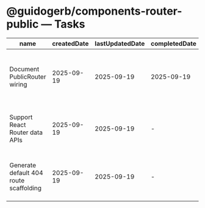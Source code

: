# @guidogerb/components-router-public — Tasks

| name | createdDate | lastUpdatedDate | completedDate | status | description |
| --- | --- | --- | --- | --- | --- |
| Document PublicRouter wiring | 2025-09-19 | 2025-09-19 | 2025-09-19 | complete | Explained how to feed route definitions, fallback elements, and wrappers into the helper. |
| Support React Router data APIs | 2025-09-19 | 2025-09-19 | - | todo | Add helpers that accept loaders/actions and pass them through to the router factory. |
| Generate default 404 route scaffolding | 2025-09-19 | 2025-09-19 | - | todo | Provide a utility that emits a localized not-found route when tenants omit a fallback. |
